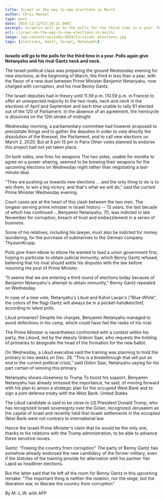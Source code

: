 ```yaml
---
title: Israel on the way to new elections in March
author: Chris Manoel
type: post
date: 2019-12-12T13:19:11.000Z
excerpt: Israelis will go to the polls for the third time in a year. Polls again give Netanyahu and his rival Gantz neck and neck.
url: /israel-on-the-way-to-new-elections-in-march/
image: /wp-content/uploads/2019/12/israel-elections.jpg
tags: [elections, Gantz, Israel, Netanyahu]
---
```


**Israelis will go to the polls for the third time in a year. Polls again give Netanyahu and his rival Gantz neck and neck.**

The Israeli political class was preparing the ground Wednesday evening for new elections, at the beginning of March, the third in less than a year, with the flavor of a new duel between Prime Minister Benjamin Netanyahu, now charged with corruption, and his rival Benny Gantz.

The Israeli deputies had in theory until 11.59 p.m. (10.59 p.m. in France) to offer an unexpected majority to the two rivals, neck and neck in the elections of April and September and each time unable to rally 61 elected out of the 120 of Parliament. In the absence of an agreement, the hemicycle is dissolved on the 12th stroke of midnight.

Wednesday morning, a parliamentary committee had however proposed to precipitate things and to gather the deputies in order to vote directly the dissolution of the Knesset, the Parliament, and to call new elections on March 2, 2020. But at 8 pm (5 pm in Paris Other votes planned to endorse this project had not yet taken place.

On both sides, one fires his weapons
The two sides, unable for months to agree on a power-sharing, seemed to be brewing their weapons for the upcoming elections on Wednesday night rather than negotiating a last-minute deal.

"They are pushing us towards new elections … and the only thing to do is to win them, to win a big victory, and that's what we will do," said the current Prime Minister Wednesday evening.

Court cases are at the heart of this clash between the two men. The longest-serving prime minister in Israeli history -- 13 years, the last decade of which has continued -, Benyamin Netanyahu, 70, was indicted in late November for corruption, breach of trust and embezzlement in a series of business.

Some of his relatives, including his lawyer, must also be indicted for money laundering, for the purchase of submarines to the German company ThyssenKrupp.

Polls give them elbow to elbow
He wanted to lead a union government first, hoping in particular to obtain judicial immunity, which Benny Gantz refused, believing that his rival should settle his disputes with the law before resuming the post of Prime Minister.

"It seems that we are entering a third round of elections today because of Benjamin Netanyahu's attempt to obtain immunity," Benny Gantz repeated on Wednesday.

In case of a new vote, Netanyahu's Likud and Kahol Lavan's ("Blue-White", the colors of the flag) Gantz will always be in a pocket-handkerchief, according to latest polls.

Likud primaries?
Despite his charges, Benyamin Netanyahu managed to avoid defections in his camp, which could have fed the ranks of his rival.

The Prime Minister is nevertheless confronted with a contest within his party, the Likoud, led by the deputy Gideon Saar, who requests the holding of primaries to designate the head of the formation for the new ballot.

On Wednesday, a Likud executive said the training was planning to hold the primary in two weeks on Dec. 26. "This is a breakthrough that will put an end to the current political crisis," said Gidon Saar, Netanyahu saying for his part certain of winning this primary.

Netanyahu shows closeness to Trump
To boost his support, Benyamin Netanyahu has already stressed the importance, he said, of moving forward with his plan to annex a strategic plan for the occupied West Bank and to sign a joint defense treaty with the West Bank. United States.

The Likud candidate is said to be close to US President Donald Trump, who has recognized Israeli sovereignty over the Golan, recognized Jerusalem as the capital of Israel and recently held that Israeli settlements in the occupied West Bank were not contrary to international law.

Hence the Israeli Prime Minister's claim that he would be the only one, thanks to his relations with the Trump administration, to be able to advance these sensitive issues.

Gantz: "Freeing the country from corruption"
The party of Benny Gantz has somehow already endorsed the new candidacy of the former military, even if the statutes of the training provide for alternation with his partner Yair Lapid as headliner elections.

But the latter said that he left all the room for Benny Gantz in this upcoming remake: "The important thing is neither the rotation, nor the siege, but the liberation war, to liberate the country from corruption"

By M.-L.W. with AFP
